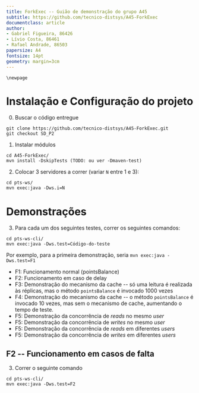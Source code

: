 ```yaml
---
title: ForkExec -- Guião de demonstração do grupo A45
subtitle: https://github.com/tecnico-distsys/A45-ForkExec
documentclass: article
author:
- Gabriel Figueira, 86426
- Lívio Costa, 86461
- Rafael Andrade, 86503
papersize: A4
fontsize: 14pt
geometry: margin=3cm
---
```



    \newpage

# Instalação e Configuração do projeto

0. Buscar o código entregue

```
git clone https://github.com/tecnico-distsys/A45-ForkExec.git
git checkout SD_P2
```

1. Instalar módulos

```
cd A45-ForkExec/
mvn install -DskipTests (TODO: ou ver -Dmaven-test)
```

2. Colocar 3 servidores a correr (variar `N` entre 1 e 3):

```
cd pts-ws/
mvn exec:java -Dws.i=N
```

# Demonstrações

3. Para cada um dos seguintes testes, correr os seguintes comandos:

```
cd pts-ws-cli/
mvn exec:java -Dws.test=Código-do-teste
```

Por exemplo, para a primeira demonstração, seria `mvn exec:java -Dws.test=F1`


  - F1: Funcionamento normal (pointsBalance)
  - F2: Funcionamento em caso de delay
  - F3: Demonstração do mecanismo da cache -- só uma leitura é realizada às réplicas,
        mas o método `pointsBalance` é invocado 1000 vezes
  - F4: Demonstração do mecanismo da cache -- o método `pointsBalance` é invocado 10 vezes,
        mas sem o mecanismo de cache, aumentando o tempo de teste.
  - F5: Demonstração da concorrência de _reads_ no mesmo _user_
  - F5: Demonstração da concorrência de _writes_ no mesmo _user_
  - F5: Demonstração da concorrência de _reads_ em diferentes _users_
  - F5: Demonstração da concorrência de _writes_ em diferentes _users_


## F2 -- Funcionamento em casos de falta

3. Correr o seguinte comando

```
cd pts-ws-cli/
mvn exec:java -Dws.test=F2
```